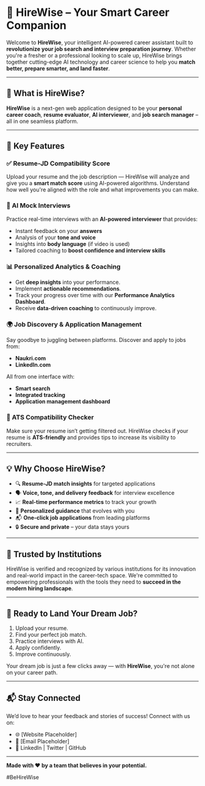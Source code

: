 # 🚀 HireWise – Your Smart Career Companion

Welcome to **HireWise**, your intelligent AI-powered career assistant built to **revolutionize your job search and interview preparation journey**. Whether you're a fresher or a professional looking to scale up, HireWise brings together cutting-edge AI technology and career science to help you **match better, prepare smarter, and land faster**.

---

## 🌟 What is HireWise?

**HireWise** is a next-gen web application designed to be your **personal career coach**, **resume evaluator**, **AI interviewer**, and **job search manager** – all in one seamless platform.

---

## 🎯 Key Features

### ✅ Resume-JD Compatibility Score
Upload your resume and the job description — HireWise will analyze and give you a **smart match score** using AI-powered algorithms. Understand how well you're aligned with the role and what improvements you can make.

### 🧠 AI Mock Interviews
Practice real-time interviews with an **AI-powered interviewer** that provides:
- Instant feedback on your **answers**
- Analysis of your **tone and voice**
- Insights into **body language** (if video is used)
- Tailored coaching to **boost confidence and interview skills**

### 📊 Personalized Analytics & Coaching
- Get **deep insights** into your performance.
- Implement **actionable recommendations**.
- Track your progress over time with our **Performance Analytics Dashboard**.
- Receive **data-driven coaching** to continuously improve.

### 🌍 Job Discovery & Application Management
Say goodbye to juggling between platforms. Discover and apply to jobs from:
- **Naukri.com**
- **LinkedIn.com**

All from one interface with:
- **Smart search**
- **Integrated tracking**
- **Application management dashboard**

### 📁 ATS Compatibility Checker
Make sure your resume isn’t getting filtered out. HireWise checks if your resume is **ATS-friendly** and provides tips to increase its visibility to recruiters.

---

## 💡 Why Choose HireWise?

- 🔍 **Resume-JD match insights** for targeted applications
- 🗣️ **Voice, tone, and delivery feedback** for interview excellence
- 📈 **Real-time performance metrics** to track your growth
- 🧭 **Personalized guidance** that evolves with you
- 📬 **One-click job applications** from leading platforms
- 🔒 **Secure and private** – your data stays yours

---

## 🏅 Trusted by Institutions

HireWise is verified and recognized by various institutions for its innovation and real-world impact in the career-tech space. We're committed to empowering professionals with the tools they need to **succeed in the modern hiring landscape**.

---

## 🚀 Ready to Land Your Dream Job?

1. Upload your resume.
2. Find your perfect job match.
3. Practice interviews with AI.
4. Apply confidently.
5. Improve continuously.

Your dream job is just a few clicks away — with **HireWise**, you're not alone on your career path.

---

## 📬 Stay Connected

We’d love to hear your feedback and stories of success! Connect with us on:

- 🌐 [Website Placeholder]
- 📧 [Email Placeholder]
- 💼 LinkedIn | Twitter | GitHub

---

**Made with ❤️ by a team that believes in your potential.**

#BeHireWise
